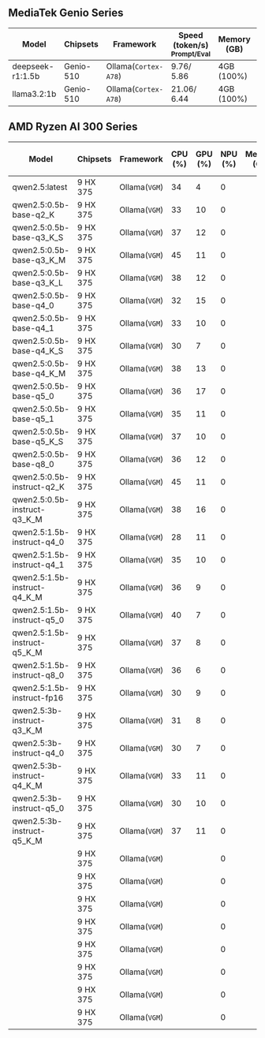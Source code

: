## MediaTek Genio Series
  
  | Model            |  Chipsets  |    Framework          |    Speed (token/s)<br><sub>Prompt/Eval |   Memory (GB) |  Power (Watt) |     Temp (°C)    |
  |------------------|------------|-----------------------|--------------------|---------------|---------------|------------------|
  | deepseek-r1:1.5b |  Genio-510 | Ollama(`Cortex-A78`)   |   9.76/ 5.86      | 4GB (100%)    |               |                  |
  | llama3.2:1b      |  Genio-510 | Ollama(`Cortex-A78`)   |   21.06/ 6.44     | 4GB (100%)    |               |                  |

## AMD Ryzen AI 300 Series



  | Model                        |  Chipsets  |  Framework  |  CPU (%) | GPU (%) | NPU (%) | Memory (GB) |  Time-to-first-Token (ms) |  Speed (token/s)  |
  |------------------------------|------------|-------------|----------|---------|---------|-------------|---------------------------|-------------------|
  | qwen2.5:latest               | 9 HX 375 | Ollama(`VGM`) |    34    |    4    |    0    |             |       676.5217ms          |  11.26 tokens/s   |
  | qwen2.5:0.5b-base-q2_K       | 9 HX 375 | Ollama(`VGM`) |    33    |   10    |    0    |             |        17.6474ms          | 108.76 tokens/s   |
  | qwen2.5:0.5b-base-q3_K_S     | 9 HX 375 | Ollama(`VGM`) |    37    |   12    |    0    |             |        21.0013ms          | 104.98 tokens/s   |
  | qwen2.5:0.5b-base-q3_K_M     | 9 HX 375 | Ollama(`VGM`) |    45    |   11    |    0    |             |         20.664ms          | 102.63 tokens/s   |  
  | qwen2.5:0.5b-base-q3_K_L     | 9 HX 375 | Ollama(`VGM`) |    38    |   12    |    0    |             |        20.5134ms          | 105.15 tokens/s   |
  | qwen2.5:0.5b-base-q4_0       | 9 HX 375 | Ollama(`VGM`) |    32    |   15    |    0    |             |        21.6852ms          |  99.54 tokens/s   |
  | qwen2.5:0.5b-base-q4_1       | 9 HX 375 | Ollama(`VGM`) |    33    |   10    |    0    |             |        26.0319ms          |  99.45 tokens/s   |
  | qwen2.5:0.5b-base-q4_K_S     | 9 HX 375 | Ollama(`VGM`) |    30    |    7    |    0    |             |         18.859ms          | 112.33 tokens/s   |
  | qwen2.5:0.5b-base-q4_K_M     | 9 HX 375 | Ollama(`VGM`) |    38    |   13    |    0    |             |        19.0301ms          |  96.10 tokens/s   |
  | qwen2.5:0.5b-base-q5_0       | 9 HX 375 | Ollama(`VGM`) |    36    |   17    |    0    |             |        23.1507ms          |  94.37 tokens/s   |
  | qwen2.5:0.5b-base-q5_1       | 9 HX 375 | Ollama(`VGM`) |    35    |   11    |    0    |             |        27.5554ms          |  86.98 tokens/s   |
  | qwen2.5:0.5b-base-q5_K_S     | 9 HX 375 | Ollama(`VGM`) |    37    |   10    |    0    |             |        18.7671ms          |  99.28 tokens/s   |
  | qwen2.5:0.5b-base-q8_0       | 9 HX 375 | Ollama(`VGM`) |    36    |   12    |    0    |             |        14.7824ms          |  87.27 tokens/s   |
  | qwen2.5:0.5b-instruct-q2_K   | 9 HX 375 | Ollama(`VGM`) |    45    |   11    |    0    |             |        32.8394ms          | 109.99 tokens/s   |
  | qwen2.5:0.5b-instruct-q3_K_M | 9 HX 375 | Ollama(`VGM`) |    38    |   16    |    0    |             |        35.6802ms          | 100.94 tokens/s   |
  | qwen2.5:1.5b-instruct-q4_0   | 9 HX 375 | Ollama(`VGM`) |    28    |   11    |    0    |             |       113.3365ms          |  42.20 tokens/s   |  
  | qwen2.5:1.5b-instruct-q4_1   | 9 HX 375 | Ollama(`VGM`) |    35    |   10    |    0    |             |       406.3834ms          |  38.55 tokens/s   |
  | qwen2.5:1.5b-instruct-q4_K_M | 9 HX 375 | Ollama(`VGM`) |    36    |    9    |    0    |             |       276.5872ms          |  44.65 tokens/s   |
  | qwen2.5:1.5b-instruct-q5_0   | 9 HX 375 | Ollama(`VGM`) |    40    |    7    |    0    |             |       116.2599ms          |  42.13 tokens/s   |
  | qwen2.5:1.5b-instruct-q5_K_M | 9 HX 375 | Ollama(`VGM`) |    37    |    8    |    0    |             |       311.8687ms          |  42.96 tokens/s   |
  | qwen2.5:1.5b-instruct-q8_0   | 9 HX 375 | Ollama(`VGM`) |    36    |    6    |    0    |             |       228.7796ms          |  32.71 tokens/s   |
  | qwen2.5:1.5b-instruct-fp16   | 9 HX 375 | Ollama(`VGM`) |    30    |    9    |    0    |             |       195.0062ms          |  18.68 tokens/s   |
  | qwen2.5:3b-instruct-q3_K_M   | 9 HX 375 | Ollama(`VGM`) |    31    |    8    |    0    |             |       317.4983ms          |  25.49 tokens/s   |
  | qwen2.5:3b-instruct-q4_0     | 9 HX 375 | Ollama(`VGM`) |    30    |    7    |    0    |             |       1.0217379s          |  21.38 tokens/s   |
  | qwen2.5:3b-instruct-q4_K_M   | 9 HX 375 | Ollama(`VGM`) |    33    |   11    |    0    |             |       550.6926ms          |  25.48 tokens/s   |
  | qwen2.5:3b-instruct-q5_0     | 9 HX 375 | Ollama(`VGM`) |    30    |   10    |    0    |             |       492.8077ms          |  19.35 tokens/s   |
  | qwen2.5:3b-instruct-q5_K_M   | 9 HX 375 | Ollama(`VGM`) |    37    |   11    |    0    |             |       341.4379ms          |  22.10 tokens/s   |
  |  | 9 HX 375 | Ollama(`VGM`) |        |       |    0    |             |                 |     |
  |  | 9 HX 375 | Ollama(`VGM`) |        |       |    0    |             |                 |     |
  |  | 9 HX 375 | Ollama(`VGM`) |        |       |    0    |             |                 |     |
  |  | 9 HX 375 | Ollama(`VGM`) |        |       |    0    |             |                 |     |
  |  | 9 HX 375 | Ollama(`VGM`) |        |       |    0    |             |                 |     |
  |  | 9 HX 375 | Ollama(`VGM`) |        |       |    0    |             |                 |      |
  |  | 9 HX 375 | Ollama(`VGM`) |        |       |    0    |             |                 |      |
  |  | 9 HX 375 | Ollama(`VGM`) |        |       |    0    |             |                 |      |

